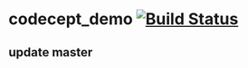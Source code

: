 # codecept_demo     [![Build Status](https://travis-ci.org/joelgrimberg/codecept_demo.svg?branch=master)](https://travis-ci.org/joelgrimberg/codecept_demo)

## update master
 
